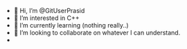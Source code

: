 - 👋 Hi, I’m @GitUserPrasid
- 👀 I’m interested in C++
- 🌱 I’m currently learning (nothing really..)
- 💞️ I’m looking to collaborate on whatever I can understand.
-

<!---
GitUserPrasid/GitUserPrasid is a ✨ special ✨ repository because its `README.md` (this file) appears on your GitHub profile.
You can click the Preview link to take a look at your changes.
--->
